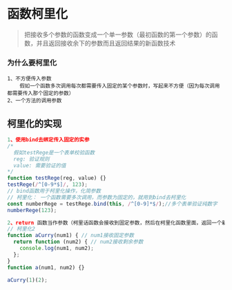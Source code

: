 # 函数柯里化

> 把接收多个参数的函数变成一个单一参数（最初函数的第一个参数）的函数，并且返回接收余下的参数而且返回结果的新函数技术

### 为什么要柯里化

```
1、不方便传入参数
	假如一个函数多次调用每次都需要传入固定的某个参数时，写起来不方便（因为每次调用都需要传入那个固定的参数）
2、一个方法的调用参数
```

## 柯里化的实现

```javascript
1、使用bind去绑定传入固定的实参
/*
  假如testRege是一个表单校验函数
  reg: 验证规则
  value: 需要验证的值
*/
function testRege(reg, value) {}
testRege(/^[0-9*$]/, 123);
// bind函数用于柯里化操作，化简参数
// 柯里化： 一个函数需要多次调用，而参数为固定的，就用到bind去柯里化
const numberRege = testRege.bind(this, /^[0-9]*$/);//多个表单验证纯数字 
numberRege(123);

2、return 函数当作参数（柯里话函数会接收到固定参数，然后在柯里化函数里面，返回一个新的函数，接收剩余参数）
// 柯里化2
function aCurry(num1) { // num1接收固定参数
  return function (num2) { // num2接收剩余参数 
    console.log(num1, num2);
  };
}
function a(num1, num2) {}

aCurry(1)(2);

```

